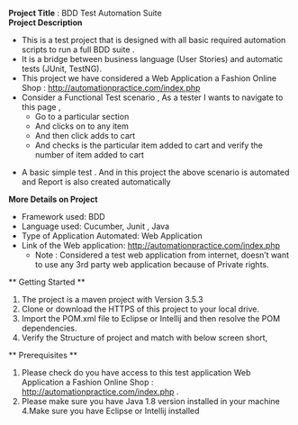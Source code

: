 **Project Title** : BDD Test Automation Suite </br>
**Project Description** </br>
   -  This is a test project that is designed with all basic required automation scripts to run a full BDD suite .
   -  It is a bridge between business language (User Stories) and automatic tests (JUnit, TestNG). 
   -  This project we have considered a Web Application a Fashion Online Shop : http://automationpractice.com/index.php 
   -  Consider a Functional Test scenario , As a  tester I wants to navigate to this page ,</br>
        * Go to a particular section 
        * And clicks on to any item 
        * And then click adds to cart 
        * And checks is the particular item added to cart and verify the number of item added to cart
* A basic simple test . And in this project the above scenario is automated and Report is also created automatically 
  
**More Details on Project** </br> 
  * Framework used: BDD 
  * Language used: Cucumber, Junit , Java 
  * Type of Application Automated: Web Application
  * Link of the Web application: http://automationpractice.com/index.php
	   * Note : Considered a test web application from internet, doesn’t want to use any 3rd party web application because of Private rights.
     
** Getting Started **
1. The project is a maven project with Version  3.5.3
2. Clone or download the HTTPS of this project to your local drive.
3. Import the POM.xml file to Eclipse or Intellij and then resolve the POM dependencies.
4. Verify the Structure of project and match with below screen short,



** Prerequisites **
1. Please check do you have access to this test application Web Application a Fashion Online Shop : http://automationpractice.com/index.php .
2. Please make sure you have Java 1.8 version  installed in your machine
4.Make sure you have Eclipse or Intellij  installed
